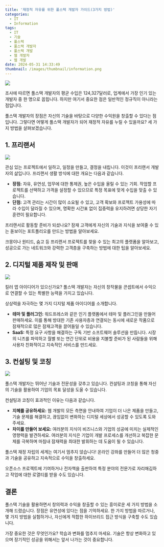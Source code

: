 ```yaml
---
title: '재정적 자유를 위한 풀스택 개발자 가이드(3가지 방법)'
categories:
  - IT
  - Information
tags:
  - IT
  - 기술
  - 풀스택
  - 풀스택 개발자
  - 풀스택 개발
  - 웹 개발자
  - 웹 개발
date: 2024-05-31 14:33:49
thumbnail: /images/thumbnail/information.png
---
```


![](/images/header/info-14.png)

조사에 따르면 풀스택 개발자의 평균 수입은 124,327달러로, 업계에서 가장 인기 있는 개발자 중 한 명으로 꼽힙니다. 하지만 여기서 중요한 점은 일반적인 정규직이 아니라는 점입니다.

풀스택 개발자의 장점은 자신의 기술을 바탕으로 다양한 수익원을 창출할 수 있다는 점입니다. 그렇다면 어떻게 풀스택 개발자가 되어 재정적 자유를 누릴 수 있을까요? 세 가지 방법을 살펴보겠습니다.

## 1. 프리랜서

![](/images/header/info-14_1.png)

관심 있는 프로젝트에서 일하고, 일정을 만들고, 결정을 내립니다. 이것이 프리랜서 개발자의 삶입니다. 프리랜서 생활 방식에 대한 개요는 다음과 같습니다.

- **장점:** 자유, 유연성, 업무에 대한 통제권, 높은 수입을 올릴 수 있는 기회. 작업할 프로젝트를 선택하고 가격을 설정할 수 있으므로 특정 목표에 맞게 수입을 맞출 수 있습니다.
- **단점:** 고객 관리는 시간이 많이 소요될 수 있고, 고객 확보와 프로젝트 가용성에 따라 수입이 달라질 수 있으며, 명확한 시간표 없이 집중력을 유지하려면 상당한 자기 훈련이 필요합니다.

프리랜서로 활동할 준비가 되셨나요? 잠재 고객에게 자신의 기술과 지식을 보여줄 수 있는 돋보이는 포트폴리오를 만드는 방법을 알아보세요.

크몽이나 원티드, 숨고 등 프리랜서 프로젝트를 찾을 수 있는 최고의 플랫폼을 알아보고, 성공으로 가는 네트워크와 강력한 고객층을 구축하는 방법에 대한 팁을 알아보세요.

## 2. 디지털 제품 제작 및 판매

![](/images/header/info-14_2.png)

킬러 앱 아이디어가 있으신가요? 풀스택 개발자는 자신의 창작물을 콘셉트에서 수익으로 연결할 수 있는 특별한 능력을 가지고 있습니다.

상상력을 자극하는 몇 가지 디지털 제품 아이디어를 소개합니다.

- **테마 및 플러그인:** 워드프레스와 같은 인기 플랫폼에서 테마 및 플러그인을 만들어 판매하세요. 이를 통해 방대한 기존 사용자층과 연결되는 동시에 새로운 작품으로 잠재적으로 많은 잠재고객을 끌어들일 수 있습니다.
- **SaaS:** 특정 요구 사항을 해결하는 구독 기반 소프트웨어 솔루션을 만듭니다. 시장의 니즈를 파악하고 월별 또는 연간 단위로 비용을 지불할 준비가 된 사람들을 위해 사용자 친화적이고 지속적인 서비스를 만드세요.

## 3. 컨설팅 및 코칭

![](/images/header/info-14_3.png)

풀스택 개발자는 뛰어난 기술과 전문성을 갖추고 있습니다. 컨설팅과 코칭을 통해 자신의 기술을 활용하여 기업의 목표 달성을 도울 수 있습니다.

컨설팅과 코칭이 효과적인 이유는 다음과 같습니다.

- **지혜를 공유하세요:** 웹 개발의 모든 측면을 안내하여 기업이 더 나은 제품을 만들고, 기술 문제를 해결하고, 끊임없이 변화하는 디지털 세상에서 성공할 수 있도록 도와주세요.
- **차이를 만들어 보세요:** 여러분의 지식이 비즈니스와 기업의 성공에 미치는 실제적인 영향력을 발견하세요. 여러분의 지식은 기업이 개발 프로세스를 개선하고 복잡한 문제를 극복하며 마침내 잠재력을 최대한 발휘하는 데 도움이 될 수 있습니다.

풀스택 재정 자립의 세계는 여기서 멈추지 않습니다! 온라인 강좌를 만들어 더 많은 청중과 기술을 공유하고 지속적으로 수익을 창출하세요.

오픈소스 프로젝트에 기여하거나 전자책을 출판하여 특정 분야의 전문가로 자리매김하고 작업에 대한 로열티를 받을 수도 있습니다.

## 결론

풀스택 기술을 활용하면서 창의력과 수익을 창출할 수 있는 흥미로운 세 가지 방법을 소개해 드렸습니다. 장점은 유연성에 있다는 점을 기억하세요. 한 가지 방법을 따르거나, 몇 가지 방법을 실험하거나, 자신에게 적합한 하이브리드 접근 방식을 구축할 수도 있습니다.

가장 중요한 것은 무엇인가요? 학습과 변화를 멈추지 마세요. 기술은 항상 변화하고 있으며 장기적인 성공을 위해서는 앞서 나가는 것이 중요합니다.
